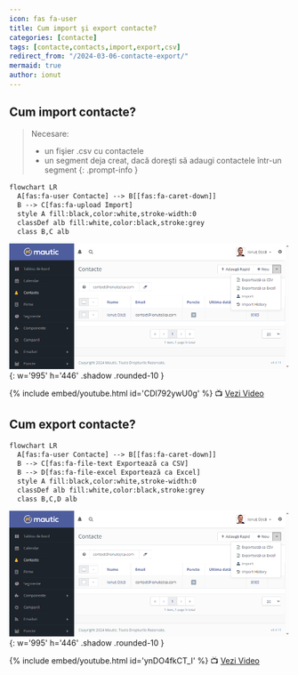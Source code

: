 ```yaml
---
icon: fas fa-user
title: Cum import şi export contacte?
categories: [contacte]
tags: [contacte,contacts,import,export,csv]
redirect_from: "/2024-03-06-contacte-export/"
mermaid: true
author: ionut
---
```


## <i class='fas fa-user'></i> Cum import contacte?
> Necesare:
> * un fişier .csv cu contactele
> * un segment deja creat, dacă doreşti să adaugi contactele într-un segment
{: .prompt-info }

```mermaid
flowchart LR
  A[fas:fa-user Contacte] --> B[[fas:fa-caret-down]]
  B --> C[fas:fa-upload Import]
  style A fill:black,color:white,stroke-width:0
  classDef alb fill:white,color:black,stroke:grey
  class B,C alb
```

![Importăm contactele](/assets/img/contacte/2024-03-06-contacte-import.png){: w='995' h='446' .shadow .rounded-10 }

{% include embed/youtube.html id='CDl792ywU0g' %}
📺 [Vezi Video](https://www.youtube.com/watch?v=CDl792ywU0g)

## <i class='fas fa-user'></i> Cum export contacte?

```mermaid
flowchart LR
  A[fas:fa-user Contacte] --> B[[fas:fa-caret-down]]
  B --> C[fas:fa-file-text Exportează ca CSV]
  B --> D[fas:fa-file-excel Exportează ca Excel]
  style A fill:black,color:white,stroke-width:0
  classDef alb fill:white,color:black,stroke:grey
  class B,C,D alb
```

![Exportăm contactele](/assets/img/contacte/2024-03-06-contacte-import.png){: w='995' h='446' .shadow .rounded-10 }

{% include embed/youtube.html id='ynDO4fkCT_I' %}
📺 [Vezi Video](https://www.youtube.com/watch?v=ynDO4fkCT_I)

